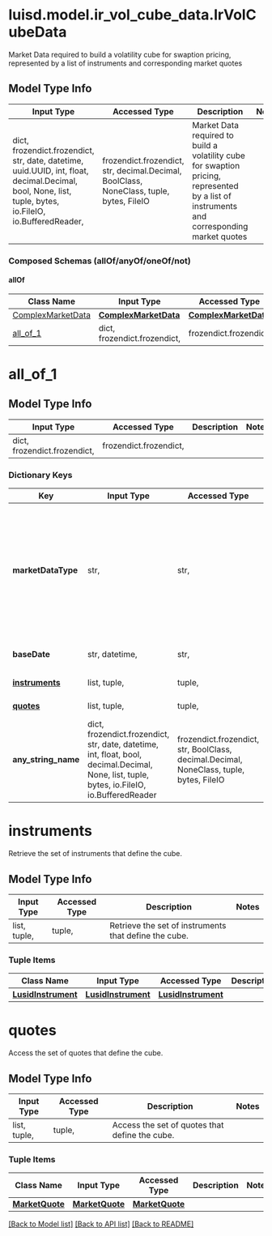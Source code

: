 # luisd.model.ir_vol_cube_data.IrVolCubeData

Market Data required to build a volatility cube for swaption pricing,  represented by a list of instruments and corresponding market quotes

## Model Type Info
Input Type | Accessed Type | Description | Notes
------------ | ------------- | ------------- | -------------
dict, frozendict.frozendict, str, date, datetime, uuid.UUID, int, float, decimal.Decimal, bool, None, list, tuple, bytes, io.FileIO, io.BufferedReader,  | frozendict.frozendict, str, decimal.Decimal, BoolClass, NoneClass, tuple, bytes, FileIO | Market Data required to build a volatility cube for swaption pricing,  represented by a list of instruments and corresponding market quotes | 

### Composed Schemas (allOf/anyOf/oneOf/not)
#### allOf
Class Name | Input Type | Accessed Type | Description | Notes
------------- | ------------- | ------------- | ------------- | -------------
[ComplexMarketData](ComplexMarketData.md) | [**ComplexMarketData**](ComplexMarketData.md) | [**ComplexMarketData**](ComplexMarketData.md) |  | 
[all_of_1](#all_of_1) | dict, frozendict.frozendict,  | frozendict.frozendict,  |  | 

# all_of_1

## Model Type Info
Input Type | Accessed Type | Description | Notes
------------ | ------------- | ------------- | -------------
dict, frozendict.frozendict,  | frozendict.frozendict,  |  | 

### Dictionary Keys
Key | Input Type | Accessed Type | Description | Notes
------------ | ------------- | ------------- | ------------- | -------------
**marketDataType** | str,  | str,  | The available values are: DiscountFactorCurveData, EquityVolSurfaceData, FxVolSurfaceData, IrVolCubeData, OpaqueMarketData, YieldCurveData, FxForwardCurveData, FxForwardPipsCurveData, FxForwardTenorCurveData, FxForwardTenorPipsCurveData, FxForwardCurveByQuoteReference, CreditSpreadCurveData | must be one of ["DiscountFactorCurveData", "EquityVolSurfaceData", "FxVolSurfaceData", "IrVolCubeData", "OpaqueMarketData", "YieldCurveData", "FxForwardCurveData", "FxForwardPipsCurveData", "FxForwardTenorCurveData", "FxForwardTenorPipsCurveData", "FxForwardCurveByQuoteReference", "CreditSpreadCurveData", ] 
**baseDate** | str, datetime,  | str,  | Base date of the cube - this is the start date of the swaptions on the cube. | value must conform to RFC-3339 date-time
**[instruments](#instruments)** | list, tuple,  | tuple,  | Retrieve the set of instruments that define the cube. | 
**[quotes](#quotes)** | list, tuple,  | tuple,  | Access the set of quotes that define the cube. | 
**any_string_name** | dict, frozendict.frozendict, str, date, datetime, int, float, bool, decimal.Decimal, None, list, tuple, bytes, io.FileIO, io.BufferedReader | frozendict.frozendict, str, BoolClass, decimal.Decimal, NoneClass, tuple, bytes, FileIO | any string name can be used but the value must be the correct type | [optional]

# instruments

Retrieve the set of instruments that define the cube.

## Model Type Info
Input Type | Accessed Type | Description | Notes
------------ | ------------- | ------------- | -------------
list, tuple,  | tuple,  | Retrieve the set of instruments that define the cube. | 

### Tuple Items
Class Name | Input Type | Accessed Type | Description | Notes
------------- | ------------- | ------------- | ------------- | -------------
[**LusidInstrument**](LusidInstrument.md) | [**LusidInstrument**](LusidInstrument.md) | [**LusidInstrument**](LusidInstrument.md) |  | 

# quotes

Access the set of quotes that define the cube.

## Model Type Info
Input Type | Accessed Type | Description | Notes
------------ | ------------- | ------------- | -------------
list, tuple,  | tuple,  | Access the set of quotes that define the cube. | 

### Tuple Items
Class Name | Input Type | Accessed Type | Description | Notes
------------- | ------------- | ------------- | ------------- | -------------
[**MarketQuote**](MarketQuote.md) | [**MarketQuote**](MarketQuote.md) | [**MarketQuote**](MarketQuote.md) |  | 

[[Back to Model list]](../../README.md#documentation-for-models) [[Back to API list]](../../README.md#documentation-for-api-endpoints) [[Back to README]](../../README.md)

